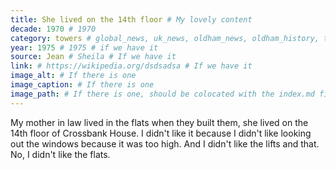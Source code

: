 ```yaml
---
title: She lived on the 14th floor # My lovely content
decade: 1970 # 1970
category: towers # global_news, uk_news, oldham_news, oldham_history, towers, surrounding_estate # Always exactly one category
year: 1975 # 1975 # if we have it
source: Jean # Sheila # If we have it
link: # https://wikipedia.org/dsdsadsa # If we have it
image_alt: # If there is one
image_caption: # If there is one
image_path: # If there is one, should be colocated with the index.md file in the folder
---
```


My mother in law lived in the flats when they built them, she lived on the 14th floor of Crossbank House. I didn't like it because I didn't like looking out the windows because it was too high. And I didn't like the lifts and that. No, I didn't like the flats.
